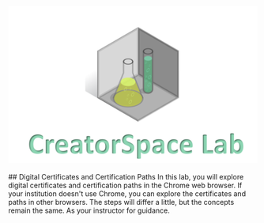 

<figure class="snippetimg" style="margin: 0 auto;width:100%">
  <img src=".guides/img/LabIntro.PNG">
  </figure>
  
  
<br>
## Digital Certificates and Certification Paths
In this lab, you will explore digital certificates and certification paths in the Chrome web browser. If your institution doesn't use Chrome, you can explore the certificates and paths in other browsers.  The steps will differ a little, but the concepts remain the same.  As your instructor for guidance.